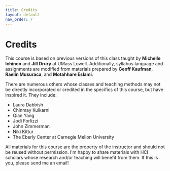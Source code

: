```yaml
---
title: Credits
layout: default
nav_order: 7
---
```

# Credits

This course is based on previous versions of this class taught by **Michelle Ichinco** and **Jill Drury** at UMass Lowell. Additionally, syllabus language and assignments are modified from materials prepared by **Geoff Kaufman**, **Raelin Musuraca**, and **Motahhare Eslami**. 

There are numerous others whose classes and teaching methods may not be directly incorporated or credited in the specifics of this course, but have inspired it. They include: 
- Laura Dabbish
- Chinmay Kulkarni 
- Qian Yang
- Jodi Forlizzi
- John Zimmerman
- Niki Kittur
- The Eberly Center at Carnegie Mellon University


<!--Maybe: Mary Beth Kery, Jeff Bigham, Joseph Seering, Bilge Mutlu-->

All materials for this course are the property of the instructor and should not be reused without permission. I'm happy to share materials with HCI scholars whose research and/or teaching will benefit from them. If this is you, please send me an email! 

